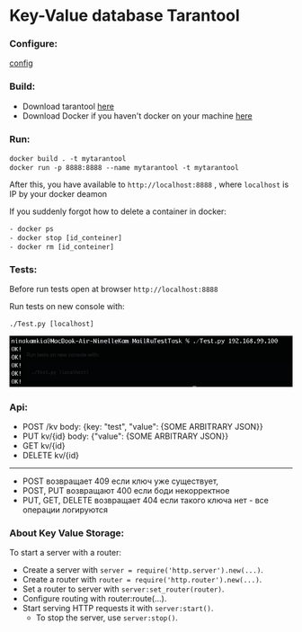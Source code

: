 # Key-Value database Tarantool

### Configure:
[config](https://github.com/tarantool/http)

### Build:
- Download tarantool [here](https://www.tarantool.io/ru/)
- Download Docker if you haven't docker on your machine [here](https://www.docker.com/products/docker-desktop)

### Run:
```
docker build . -t mytarantool
docker run -p 8888:8888 --name mytarantool -t mytarantool
```
After this, you have available to `http://localhost:8888` , where `localhost` is IP by your docker deamon

If you suddenly forgot how to delete a container in docker:
```
- docker ps
- docker stop [id_conteiner]
- docker rm [id_conteiner]
```

### Tests:
Before run tests open at browser `http://localhost:8888`

Run tests on new console with:
```
./Test.py [localhost]
```
![alt text](screen.png)​

### Api:
- POST /kv body: {key: "test", "value": {SOME ARBITRARY JSON}}
- PUT kv/{id} body: {"value": {SOME ARBITRARY JSON}}
- GET kv/{id}
- DELETE kv/{id}

-----------------------------------------------------------------------------

- POST возвращает 409 если ключ уже существует,
- POST, PUT возвращают 400 если боди некорректное
- PUT, GET, DELETE возвращает 404 если такого ключа нет - все операции логируются

### About Key Value Storage:
To start a server with a router:

- Create a server with `server = require('http.server').new(...)`.
- Create a router with `router = require('http.router').new(...)`.
- Set a router to server with `server:set_router(router)`.
- Configure routing with router:route(...).
- Start serving HTTP requests it with `server:start()`.
	- To stop the server, use `server:stop()`.